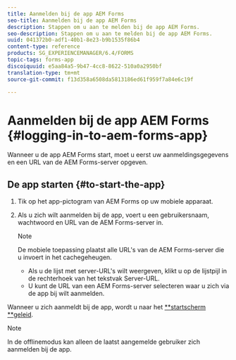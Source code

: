 ```yaml
---
title: Aanmelden bij de app AEM Forms
seo-title: Aanmelden bij de app AEM Forms
description: Stappen om u aan te melden bij de app AEM Forms.
seo-description: Stappen om u aan te melden bij de app AEM Forms.
uuid: 041372b0-adf1-40b1-8e23-b9b1535f86b4
content-type: reference
products: SG_EXPERIENCEMANAGER/6.4/FORMS
topic-tags: forms-app
discoiquuid: e5aa84a5-9b47-4cc8-8622-510a0a2950bf
translation-type: tm+mt
source-git-commit: f13d358a6508da5813186ed61f959f7a84e6c19f

---
```



# Aanmelden bij de app AEM Forms {#logging-in-to-aem-forms-app}

Wanneer u de app AEM Forms start, moet u eerst uw aanmeldingsgegevens en een URL van de AEM Forms-server opgeven.

## De app starten {#to-start-the-app}

1. Tik op het app-pictogram van AEM Forms op uw mobiele apparaat.
1. Als u zich wilt aanmelden bij de app, voert u een gebruikersnaam, wachtwoord en URL van de AEM Forms-server in.

   >[!NOTE]
   >
   >De mobiele toepassing plaatst alle URL&#39;s van de AEM Forms-server die u invoert in het cachegeheugen.
   >
   >* Als u de lijst met server-URL&#39;s wilt weergeven, klikt u op de lijstpijl in de rechterhoek van het tekstvak Server-URL.
   >* U kunt de URL van een AEM Forms-server selecteren waar u zich via de app bij wilt aanmelden.


Wanneer u zich aanmeldt bij de app, wordt u naar het [**startscherm **geleid](/help/forms/using/home-screen.md).

>[!NOTE]
>
>In de offlinemodus kan alleen de laatst aangemelde gebruiker zich aanmelden bij de app.
